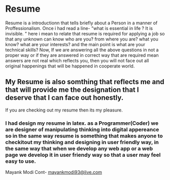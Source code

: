 # Resume
Resume is a introductionn that tells briefly about a Person in a manner of Proffessionalism.
Once i had read a line- "what is essential in life ? It is invisible. "
here i mean to relate that resume is required for applying a job so that any unknown can know 
who are you? from where you are? what you know? what are your interests? and the main point is what are your technical skills? 
Now, 
If we are answering all the above questions in not a proper way or if they are answered in correct way that are required mean answers are not real which reflects you, then you will not face out all original happenings that will be happened in cooperate world. 

## My Resume is also somthing that reflects me and that will provide me the designation that I deserve that I can face out honestly. 
If you are checking out my resume then its my pleasure. 
### I had design my resume in latex. as a Programmer(Coder) we are designer of manipulating thinking into digital appereance so in the same way resume is something that makes anyone to checkitout my thinking and designing in user friendly way, in the same way that when we develop any web app or a web page we develop it in user friendy way so that a user may feel easy to use. 

Mayank Modi
Cont- mayankmodi93@live.com
